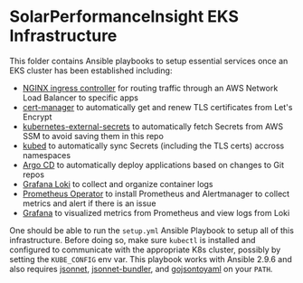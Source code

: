 # SolarPerformanceInsight EKS Infrastructure

This folder contains Ansible playbooks to setup essential services
once an EKS cluster has been established including:
- [NGINX ingress controller](https://kubernetes.github.io/ingress-nginx/) for
  routing traffic through an AWS Network Load Balancer to specific apps
- [cert-manager](https://cert-manager.io/) to automatically get and renew
  TLS certificates from Let's Encrypt
- [kubernetes-external-secrets](https://github.com/external-secrets/kubernetes-external-secrets)
  to automatically fetch Secrets from AWS SSM to avoid saving them in this repo
- [kubed](https://github.com/appscode/kubed) to automatically sync Secrets
  (including the TLS certs) accross namespaces
- [Argo CD](https://argoproj.github.io/argo-cd/) to automatically deploy
  applications based on changes to Git repos
- [Grafana Loki](https://grafana.com/oss/loki/) to collect and organize
  container logs
- [Prometheus Operator](https://github.com/prometheus-operator/kube-prometheus)
  to install Prometheus and Alertmanager to collect metrics and alert if there
  is an issue
- [Grafana](https://grafana.com/oss/grafana) to visualized metrics from
  Prometheus and view logs from Loki

One should be able to run the ``setup.yml`` Ansible Playbook to setup all of
this infrastructure. Before doing so, make sure ``kubectl`` is installed and
configured to communicate with the appropriate K8s cluster, possibly by setting
the ``KUBE_CONFIG`` env var. This playbook works with Ansible 2.9.6 and also
requires [jsonnet](jsonnet.org), [jsonnet-bundler](https://github.com/jsonnet-bundler/jsonnet-bundler#install),
and [gojsontoyaml](https://github.com/brancz/gojsontoyaml) on your ``PATH``.
